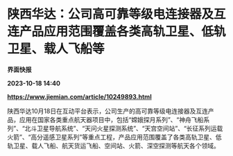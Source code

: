 # 陕西华达：公司高可靠等级电连接器及互连产品应用范围覆盖各类高轨卫星、低轨卫星、载人飞船等
**界面快报**

**2023-10-18 14:40**

**https://www.jiemian.com/article/10249893.html**

陕西华达10月18日在互动平台表示，公司生产的高可靠等级电连接器及互连产品，应用在国家各类重点航天器项目中，包括“嫦娥探月系列”、“神舟飞船系列”、“北斗卫星导航系统”、“天问火星探测系统”、“天宫空间站”、“长征系列运载火箭”、“高分遥感卫星系列”等重点工程，产品应用范围覆盖了各类高轨卫星、低轨卫星、载人飞船、航天货运飞船、空间站、火箭、深空探测等航天各个领域。